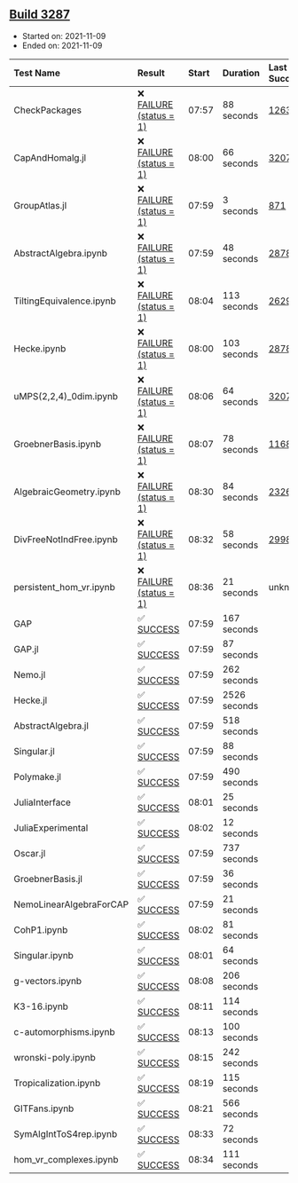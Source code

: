 ## [Build 3287](https://oscarci.mathematik.uni-kl.de/job/oscar-stable/3287/)

* Started on: 2021-11-09
* Ended on: 2021-11-09

| Test Name    | Result | Start | Duration | Last Success | First Failure |
|:-------------|:-------|:------|:---------|:-------------|:--------------|
| CheckPackages | ❌ [FAILURE (status = 1)](https://oscarci.mathematik.uni-kl.de/job/oscar-stable/3287/artifact/logs/build-3287/CheckPackages.log) | 07:57 | 88 seconds | [1263](https://oscarci.mathematik.uni-kl.de/job/oscar-stable/1263/) | [1264](https://oscarci.mathematik.uni-kl.de/job/oscar-stable/1264/) |
| CapAndHomalg.jl | ❌ [FAILURE (status = 1)](https://oscarci.mathematik.uni-kl.de/job/oscar-stable/3287/artifact/logs/build-3287/CapAndHomalg.jl.log) | 08:00 | 66 seconds | [3207](https://oscarci.mathematik.uni-kl.de/job/oscar-stable/3207/) | [3208](https://oscarci.mathematik.uni-kl.de/job/oscar-stable/3208/) |
| GroupAtlas.jl | ❌ [FAILURE (status = 1)](https://oscarci.mathematik.uni-kl.de/job/oscar-stable/3287/artifact/logs/build-3287/GroupAtlas.jl.log) | 07:59 | 3 seconds | [871](https://oscarci.mathematik.uni-kl.de/job/oscar-stable/871/) | [872](https://oscarci.mathematik.uni-kl.de/job/oscar-stable/872/) |
| AbstractAlgebra.ipynb | ❌ [FAILURE (status = 1)](https://oscarci.mathematik.uni-kl.de/job/oscar-stable/3287/artifact/logs/build-3287/AbstractAlgebra.ipynb.log) | 07:59 | 48 seconds | [2878](https://oscarci.mathematik.uni-kl.de/job/oscar-stable/2878/) | [2879](https://oscarci.mathematik.uni-kl.de/job/oscar-stable/2879/) |
| TiltingEquivalence.ipynb | ❌ [FAILURE (status = 1)](https://oscarci.mathematik.uni-kl.de/job/oscar-stable/3287/artifact/logs/build-3287/TiltingEquivalence.ipynb.log) | 08:04 | 113 seconds | [2629](https://oscarci.mathematik.uni-kl.de/job/oscar-stable/2629/) | [2630](https://oscarci.mathematik.uni-kl.de/job/oscar-stable/2630/) |
| Hecke.ipynb | ❌ [FAILURE (status = 1)](https://oscarci.mathematik.uni-kl.de/job/oscar-stable/3287/artifact/logs/build-3287/Hecke.ipynb.log) | 08:00 | 103 seconds | [2878](https://oscarci.mathematik.uni-kl.de/job/oscar-stable/2878/) | [2879](https://oscarci.mathematik.uni-kl.de/job/oscar-stable/2879/) |
| uMPS(2,2,4)_0dim.ipynb | ❌ [FAILURE (status = 1)](https://oscarci.mathematik.uni-kl.de/job/oscar-stable/3287/artifact/logs/build-3287/uMPS-2-2-4-_0dim.ipynb.log) | 08:06 | 64 seconds | [3207](https://oscarci.mathematik.uni-kl.de/job/oscar-stable/3207/) | [3208](https://oscarci.mathematik.uni-kl.de/job/oscar-stable/3208/) |
| GroebnerBasis.ipynb | ❌ [FAILURE (status = 1)](https://oscarci.mathematik.uni-kl.de/job/oscar-stable/3287/artifact/logs/build-3287/GroebnerBasis.ipynb.log) | 08:07 | 78 seconds | [1168](https://oscarci.mathematik.uni-kl.de/job/oscar-stable/1168/) | [1169](https://oscarci.mathematik.uni-kl.de/job/oscar-stable/1169/) |
| AlgebraicGeometry.ipynb | ❌ [FAILURE (status = 1)](https://oscarci.mathematik.uni-kl.de/job/oscar-stable/3287/artifact/logs/build-3287/AlgebraicGeometry.ipynb.log) | 08:30 | 84 seconds | [2326](https://oscarci.mathematik.uni-kl.de/job/oscar-stable/2326/) | [2327](https://oscarci.mathematik.uni-kl.de/job/oscar-stable/2327/) |
| DivFreeNotIndFree.ipynb | ❌ [FAILURE (status = 1)](https://oscarci.mathematik.uni-kl.de/job/oscar-stable/3287/artifact/logs/build-3287/DivFreeNotIndFree.ipynb.log) | 08:32 | 58 seconds | [2998](https://oscarci.mathematik.uni-kl.de/job/oscar-stable/2998/) | [2999](https://oscarci.mathematik.uni-kl.de/job/oscar-stable/2999/) |
| persistent_hom_vr.ipynb | ❌ [FAILURE (status = 1)](https://oscarci.mathematik.uni-kl.de/job/oscar-stable/3287/artifact/logs/build-3287/persistent_hom_vr.ipynb.log) | 08:36 | 21 seconds | unknown | unknown |
| GAP | ✅ [SUCCESS](https://oscarci.mathematik.uni-kl.de/job/oscar-stable/3287/artifact/logs/build-3287/GAP.log) | 07:59 | 167 seconds |  |  |
| GAP.jl | ✅ [SUCCESS](https://oscarci.mathematik.uni-kl.de/job/oscar-stable/3287/artifact/logs/build-3287/GAP.jl.log) | 07:59 | 87 seconds |  |  |
| Nemo.jl | ✅ [SUCCESS](https://oscarci.mathematik.uni-kl.de/job/oscar-stable/3287/artifact/logs/build-3287/Nemo.jl.log) | 07:59 | 262 seconds |  |  |
| Hecke.jl | ✅ [SUCCESS](https://oscarci.mathematik.uni-kl.de/job/oscar-stable/3287/artifact/logs/build-3287/Hecke.jl.log) | 07:59 | 2526 seconds |  |  |
| AbstractAlgebra.jl | ✅ [SUCCESS](https://oscarci.mathematik.uni-kl.de/job/oscar-stable/3287/artifact/logs/build-3287/AbstractAlgebra.jl.log) | 07:59 | 518 seconds |  |  |
| Singular.jl | ✅ [SUCCESS](https://oscarci.mathematik.uni-kl.de/job/oscar-stable/3287/artifact/logs/build-3287/Singular.jl.log) | 07:59 | 88 seconds |  |  |
| Polymake.jl | ✅ [SUCCESS](https://oscarci.mathematik.uni-kl.de/job/oscar-stable/3287/artifact/logs/build-3287/Polymake.jl.log) | 07:59 | 490 seconds |  |  |
| JuliaInterface | ✅ [SUCCESS](https://oscarci.mathematik.uni-kl.de/job/oscar-stable/3287/artifact/logs/build-3287/JuliaInterface.log) | 08:01 | 25 seconds |  |  |
| JuliaExperimental | ✅ [SUCCESS](https://oscarci.mathematik.uni-kl.de/job/oscar-stable/3287/artifact/logs/build-3287/JuliaExperimental.log) | 08:02 | 12 seconds |  |  |
| Oscar.jl | ✅ [SUCCESS](https://oscarci.mathematik.uni-kl.de/job/oscar-stable/3287/artifact/logs/build-3287/Oscar.jl.log) | 07:59 | 737 seconds |  |  |
| GroebnerBasis.jl | ✅ [SUCCESS](https://oscarci.mathematik.uni-kl.de/job/oscar-stable/3287/artifact/logs/build-3287/GroebnerBasis.jl.log) | 07:59 | 36 seconds |  |  |
| NemoLinearAlgebraForCAP | ✅ [SUCCESS](https://oscarci.mathematik.uni-kl.de/job/oscar-stable/3287/artifact/logs/build-3287/NemoLinearAlgebraForCAP.log) | 07:59 | 21 seconds |  |  |
| CohP1.ipynb | ✅ [SUCCESS](https://oscarci.mathematik.uni-kl.de/job/oscar-stable/3287/artifact/logs/build-3287/CohP1.ipynb.log) | 08:02 | 81 seconds |  |  |
| Singular.ipynb | ✅ [SUCCESS](https://oscarci.mathematik.uni-kl.de/job/oscar-stable/3287/artifact/logs/build-3287/Singular.ipynb.log) | 08:01 | 64 seconds |  |  |
| g-vectors.ipynb | ✅ [SUCCESS](https://oscarci.mathematik.uni-kl.de/job/oscar-stable/3287/artifact/logs/build-3287/g-vectors.ipynb.log) | 08:08 | 206 seconds |  |  |
| K3-16.ipynb | ✅ [SUCCESS](https://oscarci.mathematik.uni-kl.de/job/oscar-stable/3287/artifact/logs/build-3287/K3-16.ipynb.log) | 08:11 | 114 seconds |  |  |
| c-automorphisms.ipynb | ✅ [SUCCESS](https://oscarci.mathematik.uni-kl.de/job/oscar-stable/3287/artifact/logs/build-3287/c-automorphisms.ipynb.log) | 08:13 | 100 seconds |  |  |
| wronski-poly.ipynb | ✅ [SUCCESS](https://oscarci.mathematik.uni-kl.de/job/oscar-stable/3287/artifact/logs/build-3287/wronski-poly.ipynb.log) | 08:15 | 242 seconds |  |  |
| Tropicalization.ipynb | ✅ [SUCCESS](https://oscarci.mathematik.uni-kl.de/job/oscar-stable/3287/artifact/logs/build-3287/Tropicalization.ipynb.log) | 08:19 | 115 seconds |  |  |
| GITFans.ipynb | ✅ [SUCCESS](https://oscarci.mathematik.uni-kl.de/job/oscar-stable/3287/artifact/logs/build-3287/GITFans.ipynb.log) | 08:21 | 566 seconds |  |  |
| SymAlgIntToS4rep.ipynb | ✅ [SUCCESS](https://oscarci.mathematik.uni-kl.de/job/oscar-stable/3287/artifact/logs/build-3287/SymAlgIntToS4rep.ipynb.log) | 08:33 | 72 seconds |  |  |
| hom_vr_complexes.ipynb | ✅ [SUCCESS](https://oscarci.mathematik.uni-kl.de/job/oscar-stable/3287/artifact/logs/build-3287/hom_vr_complexes.ipynb.log) | 08:34 | 111 seconds |  |  |
